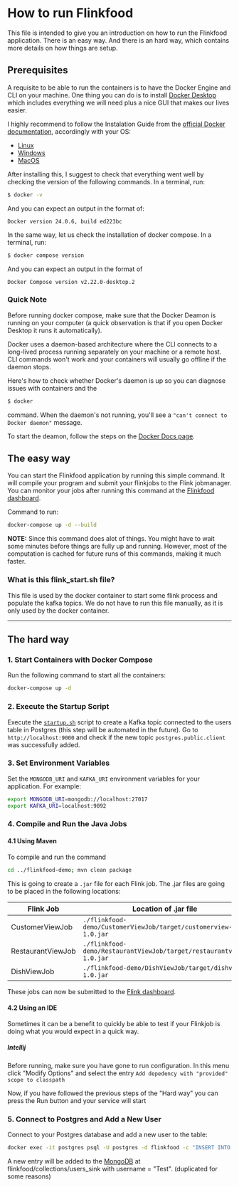 # How to run Flinkfood

This file is intended to give you an introduction on how to run the Flinkfood application. There is an easy way. And there is an hard way, which contains more details on how things are setup.

## Prerequisites
A requisite to be able to run the containers is to have the Docker Engine and CLI on your machine. One thing you can do is to install [Docker Desktop](https://docs.docker.com/desktop/) which includes everything we will need plus a nice GUI that makes our lives easier.

I highly recommend to follow the Instalation Guide from the [official Docker documentation](https://docs.docker.com/), accordingly with your OS:
- [Linux]((https://docs.docker.com/desktop/install/linux-install/))
- [Windows](https://docs.docker.com/desktop/install/windows-install/)
- [MacOS](https://docs.docker.com/desktop/install/mac-install/)

After installing this, I suggest to check that everything went well by checking the version of the following commands. In a terminal, run:
```bash
$ docker -v
```
And you can expect an output in the format of:
```
Docker version 24.0.6, build ed223bc
```

In the same way, let us check the installation of docker compose. In a terminal, run:
```bash
$ docker compose version
```
And you can expect an output in the format of 
```
Docker Compose version v2.22.0-desktop.2
```

### Quick Note

Before running docker compose, make sure that the Docker Deamon is running on your computer (a quick observation is that if you open Docker Desktop it runs it automatically).

Docker uses a daemon-based architecture where the CLI connects to a long-lived process running separately on your machine or a remote host. CLI commands won't work and your containers will usually go offline if the daemon stops.

Here's how to check whether Docker's daemon is up so you can diagnose issues with containers and the

```bash
$ docker
```

command. When the daemon's not running, you'll see a 
`"can't connect to Docker daemon"` message.

To start the deamon, follow the steps on the [Docker Docs page](https://docs.docker.com/config/daemon/start/).

## The easy way
You can start the Flinkfood application by running this simple command. It will compile your program and submit your flinkjobs to the Flink jobmanager. You can monitor your jobs after running this command at the [Flinkfood dashboard](http://localhost:8081/#/overview).

Command to run:
```bash
docker-compose up -d --build
```

**NOTE:** Since this command does alot of things. You might have to wait some minutes before things are fully up and running. However, most of the computation is cached for future runs of this commands, making it much faster.

### What is this flink_start.sh file?
This file is used by the docker container to start some flink process and populate the kafka topics. We do not have to run this file manually, as it is only used by the docker container.

--- 

## The hard way
### 1. Start Containers with Docker Compose

Run the following command to start all the containers:

```bash
docker-compose up -d
```

### 2. Execute the Startup Script
Execute the [`startup.sh`](../startup.sh) script to create a Kafka topic connected to the users table in Postgres (this step will be automated in the future). Go to `http://localhost:9000` and check if the new topic `postgres.public.client` was successfully added.

### 3. Set Environment Variables
Set the `MONGODB_URI` and `KAFKA_URI` environment variables for your application. For example:
```bash
export MONGODB_URI=mongodb://localhost:27017
export KAFKA_URI=localhost:9092
```

### 4. Compile and Run the Java Jobs
#### 4.1 Using Maven
To compile and run the command
```bash
cd ../flinkfood-demo; mvn clean package
```

This is going to create a `.jar` file for each Flink job. The .jar files are going to be placed in the following locations:

| Flink Job | Location of .jar file |
| ----------| --------------------- |
| CustomerViewJob |`./flinkfood-demo/CustomerViewJob/target/customerview-1.0.jar` |
| RestaurantViewJob | `./flinkfood-demo/RestaurantViewJob/target/restaurantview-1.0.jar` |
| DishViewJob |`./flinkfood-demo/DishViewJob/target/dishview-1.0.jar` |
 
These jobs can now be submitted to the [Flink dashboard](http://localhost:8081).

#### 4.2 Using an IDE
Sometimes it can be a benefit to quickly be able to test if your Flinkjob is doing what you would expect in a quick way. 

##### Intellij
Before running, make sure you have gone to run configuration. In this menu click "Modify Options" and select the entry `Add depedency with "provided" scope to classpath`

Now, if you have followed the previous steps of the "Hard way" you can press the Run button and your service will start

### 5. Connect to Postgres and Add a New User
Connect to your Postgres database and add a new user to the table:
```bash
docker exec -it postgres psql -U postgres -d flinkfood -c "INSERT INTO public.customer (id,username,first_name,last_name,birthdate,email,fiscal_code) VALUES (6, 'test', 'test', 'test', '2021-01-01', 'test', 'test');"
```
A new entry will be added to the [MongoDB](mongodb://localhost:27017) at flinkfood/collections/users_sink
with username = "Test". (duplicated for some reasons)
